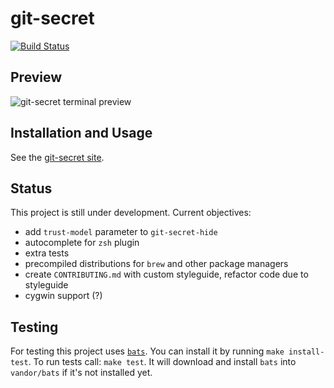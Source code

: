 # git-secret

[![Build Status](https://secure.travis-ci.org/sobolevn/git-secret.png?branch=master)](https://travis-ci.org/sobolevn/git-secret)

## Preview

![git-secret terminal preview](https://raw.githubusercontent.com/sobolevn/git-secret/gh-pages/images/gitsecret_terminal.gif)

## Installation and Usage

See the [git-secret site](https://sobolevn.github.io/git-secret/).

## Status

This project is still under development. Current objectives:

- add `trust-model` parameter to `git-secret-hide`
- autocomplete for `zsh` plugin
- extra tests
- precompiled distributions for `brew` and other package managers
- create `CONTRIBUTING.md` with custom styleguide, refactor code due to styleguide
- сygwin support (?)


## Testing

For testing this project uses [`bats`](1). You can install it by running `make install-test`.
To run tests call: `make test`. It will download and install `bats` into `vandor/bats` if it's not installed yet.


[1]: https://github.com/sstephenson/bats
